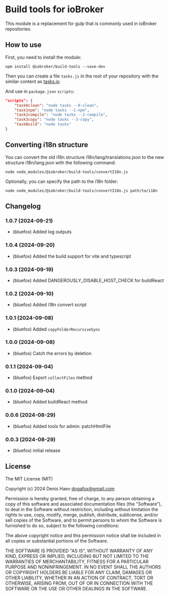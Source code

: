 # Build tools for ioBroker

This module is a replacement for gulp that is commonly used in ioBroker repositories.

## How to use

First, you need to install the module:

```
npm install @iobroker/build-tools --save-dev
```

Then you can create a file `tasks.js` in the root of your repository with the similar content as [tasks.js](tasks.js):

And use in `package.json` `scripts`:
```json
"scripts": {
    "task0clean": "node tasks --0-clean",
    "task1npm": "node tasks --1-npm",
    "task2compile": "node tasks --2-compile",
    "task3copy": "node tasks --3-copy",
    "taskBuild": "node tasks"
}
```

## Converting i18n structure
You can convert the old i18n structure i18n/lang/translations.json to the new structure i18n/lang.json with the following command:
```
node node_modules/@iobroker/build-tools/convertI18n.js
```
Optionally, you can specify the path to the i18n folder:
```
node node_modules/@iobroker/build-tools/convertI18n.js path/to/i18n
```

<!--
    Placeholder for the next version (at the beginning of the line):
    ### **WORK IN PROGRESS**
-->
## Changelog
### 1.0.7 (2024-09-21)
* (bluefox) Added log outputs

### 1.0.4 (2024-09-20)
* (bluefox) Added the build support for vite and typescript

### 1.0.3 (2024-09-19)
* (bluefox) Added DANGEROUSLY_DISABLE_HOST_CHECK for buildReact

### 1.0.2 (2024-09-10)
* (bluefox) Added i18n convert script

### 1.0.1 (2024-09-08)
* (bluefox) Added `copyFolderRecursiveSync`

### 1.0.0 (2024-09-08)
* (bluefox) Catch the errors by deletion

### 0.1.1 (2024-09-04)
* (bluefox) Export `collectFiles` method

### 0.1.0 (2024-09-04)
* (bluefox) Added buildReact method

### 0.0.6 (2024-08-29)
* (bluefox) Added tools for admin: patchHtmlFile

### 0.0.3 (2024-08-29)
* (bluefox) initial release

## License

The MIT License (MIT)

Copyright (c) 2024 Denis Haev <dogafox@gmail.com>

Permission is hereby granted, free of charge, to any person obtaining a copy
of this software and associated documentation files (the "Software"), to deal
in the Software without restriction, including without limitation the rights
to use, copy, modify, merge, publish, distribute, sublicense, and/or sell
copies of the Software, and to permit persons to whom the Software is
furnished to do so, subject to the following conditions:

The above copyright notice and this permission notice shall be included in all
copies or substantial portions of the Software.

THE SOFTWARE IS PROVIDED "AS IS", WITHOUT WARRANTY OF ANY KIND, EXPRESS OR
IMPLIED, INCLUDING BUT NOT LIMITED TO THE WARRANTIES OF MERCHANTABILITY,
FITNESS FOR A PARTICULAR PURPOSE AND NONINFRINGEMENT. IN NO EVENT SHALL THE
AUTHORS OR COPYRIGHT HOLDERS BE LIABLE FOR ANY CLAIM, DAMAGES OR OTHER
LIABILITY, WHETHER IN AN ACTION OF CONTRACT, TORT OR OTHERWISE, ARISING FROM,
OUT OF OR IN CONNECTION WITH THE SOFTWARE OR THE USE OR OTHER DEALINGS IN THE
SOFTWARE.
